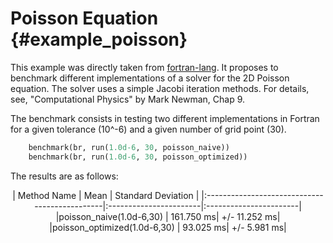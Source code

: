 # Poisson Equation {#example_poisson}

This example was directly taken from [fortran-lang](https://github.com/fortran-lang/benchmarks/tree/main/poisson2d).
It proposes to benchmark different implementations of a solver for the 2D Poisson equation.
The solver uses a simple Jacobi iteration methods. For details, see, "Computational Physics" by Mark Newman, Chap 9.

The benchmark consists in testing two different implementations in Fortran for a given tolerance (10^-6) and a 
given number of grid point (30).

```fortran 
    benchmark(br, run(1.0d-6, 30, poisson_naive))  
    benchmark(br, run(1.0d-6, 30, poisson_optimized))
```

The results are as follows: 
<center>
|              Method Name                      |          Mean          |    Standard Deviation  |
|:----------------------------------------------|:-----------------------|:-----------------------|
|poisson_naive(1.0d-6,30)                       |              161.750 ms|           +/- 11.252 ms|
|poisson_optimized(1.0d-6,30)                   |               93.025 ms|            +/- 5.981 ms|
</center>